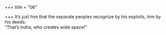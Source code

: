 +++
title = "06"

+++
It’s just him that the separate peoples recognize by his exploits, him by  his deeds:  
“That’s Indra, who creates wide space!”  